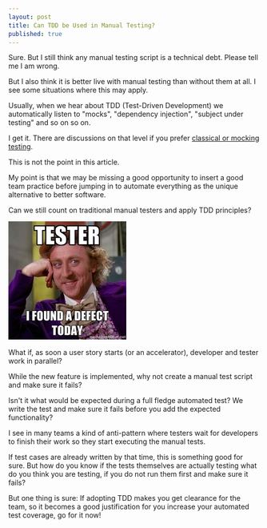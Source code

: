 ```yaml
---
layout: post
title: Can TDD be Used in Manual Testing?
published: true
---
```


Sure. But I still think any manual testing script is a technical debt. Please tell me I am wrong.

But I also think it is better live with manual testing than without them at all. I see some situations where this may apply.

Usually, when we hear about TDD (Test-Driven Development) we automatically listen to "mocks", "dependency injection", "subject under testing" and so on so on.

I get it. There are discussions on that level if you prefer [classical or mocking testing](https://martinfowler.com/articles/mocksArentStubs.html#ClassicalAndMockistTesting).

This is not the point in this article.

My point is that we may be missing a good opportunity to insert a good team practice before jumping in to automate everything as the unique alternative to better software.

Can we still count on traditional manual testers and apply TDD principles?

![Tester, I found a defect today.](../images/tddTesters.jpg)

What if, as soon a user story starts (or an accelerator), developer and tester work in parallel?

While the new feature is implemented, why not create a manual test script and make sure it fails?

 Isn't it what would be expected during a full fledge automated test? We write the test and make sure it fails before you add the expected functionality?

 I see in many teams a kind of anti-pattern where testers wait for developers to finish their work so they start executing the manual tests.

 If test cases are already written by that time, this is something good for sure. But how do you know if the tests themselves are actually testing what do you think you are testing, if you do not run them first and make sure it fails?

But one thing is sure: If adopting TDD makes you get clearance for the team, so it becomes a good justification for you increase your automated test coverage, go for it now!
